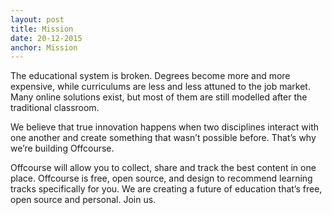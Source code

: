 ```yaml
---
layout: post
title: Mission
date: 20-12-2015
anchor: Mission
---
```

The educational system is broken. Degrees become more and more expensive, while curriculums are less and less attuned to the job market. Many online solutions exist, but most of them are still modelled after the traditional classroom.

We believe that true innovation happens when two disciplines interact with one another and create something that wasn’t possible before. That’s why we’re building Offcourse. 

Offcourse will allow you to collect, share and track the best content in one place. Offcourse is free, open source, and design to recommend learning tracks specifically for you. We are creating a future of education that’s free, open source and personal. Join us.